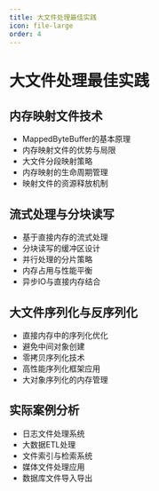 ```yaml
---
title: 大文件处理最佳实践
icon: file-large
order: 4
---
```


# 大文件处理最佳实践

## 内存映射文件技术

- MappedByteBuffer的基本原理
- 内存映射文件的优势与局限
- 大文件分段映射策略
- 内存映射的生命周期管理
- 映射文件的资源释放机制

## 流式处理与分块读写

- 基于直接内存的流式处理
- 分块读写的缓冲区设计
- 并行处理的分片策略
- 内存占用与性能平衡
- 异步IO与直接内存结合

## 大文件序列化与反序列化

- 直接内存中的序列化优化
- 避免中间对象创建
- 零拷贝序列化技术
- 高性能序列化框架应用
- 大对象序列化的内存管理

## 实际案例分析

- 日志文件处理系统
- 大数据ETL处理
- 文件索引与检索系统
- 媒体文件处理应用
- 数据库文件导入导出
